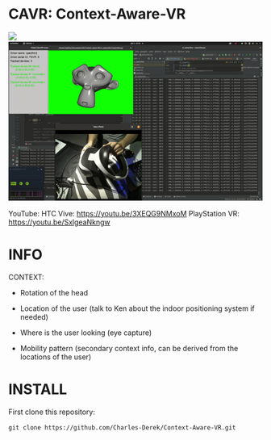 # CAVR: Context-Aware-VR 
![](htc.gif)
![](psvr.gif)

YouTube:
HTC Vive: https://youtu.be/3XEQG9NMxoM
PlayStation VR: https://youtu.be/SxlgeaNkngw

# INFO

CONTEXT:

- Rotation of the head

- Location of the user (talk to Ken about the indoor positioning system if needed)

- Where is the user looking (eye capture)

- Mobility pattern (secondary context info, can be derived from the locations of the user)

 
# INSTALL

First clone this repository:

```
git clone https://github.com/Charles-Derek/Context-Aware-VR.git

```


